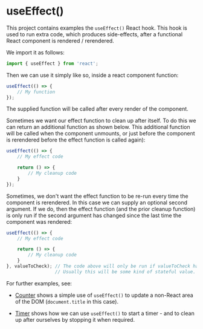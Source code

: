 # useEffect()
This project contains examples the `useEffect()` React hook. This hook is used to run extra code, which produces side-effects, after a functional React component is rendered / rerendered.

We import it as follows:

```js
import { useEffect } from 'react';
```

Then we can use it simply like so, inside a react component function:

```js
useEffect(() => {
    // My function
});
```

The supplied function will be called after every render of the component.

Sometimes we want our effect function to clean up after itself. To do this we can return an additional function as shown below. This additional function will be called when the component unmounts, or just before the component is rerendered before the effect function is called again):

```js
useEffect(() => {
    // My effect code

    return () => {
        // My cleanup code
    }
});
```

Sometimes, we don't want the effect function to be re-run every time the component is rerendered. In this case we can supply an optional second argument. If we do, then the effect function (and the prior cleanup function) is only run if the second argument has changed since the last time the component was rendered:

```js
useEffect(() => {
    // My effect code

    return () => {
        // My cleanup code
    }
}, valueToCheck); // The code above will only be run if valueToCheck has changed.
                  // Usually this will be some kind of stateful value.
```

For further examples, see:

- [Counter](./src/Counter.jsx) shows a simple use of `useEffect()` to update a non-React area of the DOM (`document.title` in this case).

- [Timer](./src/Timer.jsx) shows how we can use `useEffect()` to start a timer - and to clean up after ourselves by stopping it when required.